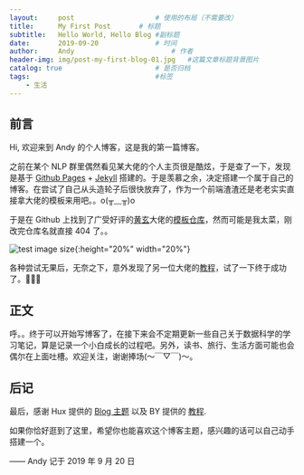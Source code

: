 ```yaml
---
layout:     post   				    # 使用的布局（不需要改）
title:      My First Post   	# 标题 
subtitle:   Hello World, Hello Blog #副标题
date:       2019-09-20 				# 时间
author:     Andy 						# 作者
header-img: img/post-my-first-blog-01.jpg 	#这篇文章标题背景图片
catalog: true 						# 是否归档
tags:								#标签
    - 生活
---
```


## 前言
Hi, 欢迎来到 Andy 的个人博客，这是我的第一篇博客。

之前在某个 NLP 群里偶然看见某大佬的个人主页很是酷炫，于是查了一下，发现是基于 [Github Pages](https://pages.github.com/) + [Jekyll](https://jekyllrb.com/) 搭建的。于是羡慕之余，决定搭建一个属于自己的博客。在尝试了自己从头造轮子后很快放弃了，作为一个前端渣渣还是老老实实直接拿大佬的模板来用吧。。o(╥﹏╥)o

于是在 Github 上找到了广受好评的[黄玄](https://huangxuan.me/)大佬的[模板仓库](https://github.com/Huxpro/huxblog-boilerplate)，然而可能是我太菜，刚改完仓库名就直接 404 了。。

![test image size](https://tva1.sinaimg.cn/large/006y8mN6ly1g75hm73j6sj30c70cot9l.jpg){:height="20%" width="20%"}

各种尝试无果后，无奈之下，意外发现了另一位大佬的[教程](https://www.jianshu.com/p/e68fba58f75c)，试了一下终于成功了。👏👏👏

## 正文
呼。。终于可以开始写博客了，在接下来会不定期更新一些自己关于数据科学的学习笔记，算是记录一个小白成长的过程吧。另外，读书、旅行、生活方面可能也会偶尔在上面吐槽。欢迎关注，谢谢捧场(～￣▽￣)～。

## 后记
最后，感谢 Hux 提供的 [Blog 主题](https://github.com/Huxpro/huxpro.github.io) 以及 BY 提供的 [教程](https://www.jianshu.com/p/e68fba58f75c).

如果你恰好逛到了这里，希望你也能喜欢这个博客主题，感兴趣的话可以自己动手搭建一个。

—— Andy 记于 2019 年 9 月 20 日
